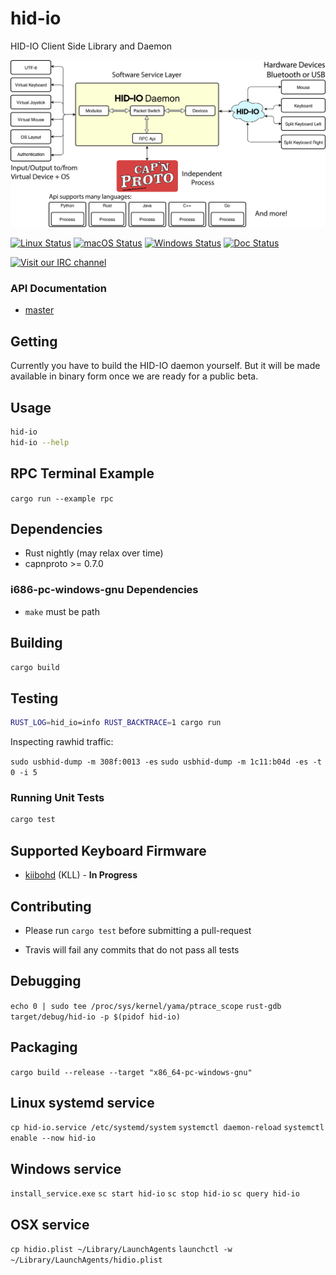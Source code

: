 # hid-io
HID-IO Client Side Library and Daemon

![Overview](misc/images/HID-IO_Overview.png)

[![Linux Status](https://github.com/hid-io/hid-io/workflows/Rust%20Linux/badge.svg)](https://github.com/hid-io/hid-io/actions)
[![macOS Status](https://github.com/hid-io/hid-io/workflows/Rust%20macOS/badge.svg)](https://github.com/hid-io/hid-io/actions)
[![Windows Status](https://github.com/hid-io/hid-io/workflows/Rust%20Windows/badge.svg)](https://github.com/hid-io/hid-io/actions)
[![Doc Status](https://github.com/hid-io/hid-io/workflows/Rust%20Doc%20Deploy/badge.svg)](https://github.com/hid-io/hid-io/actions)



[![Visit our IRC channel](https://kiwiirc.com/buttons/irc.freenode.net/hid-io.png)](https://kiwiirc.com/client/irc.freenode.net/#hid-io)

### API Documentation

* [master](https://hid-io.github.io/hid_io)


## Getting

Currently you have to build the HID-IO daemon yourself. But it will be made available in binary form once we are ready for a public beta.


## Usage

```bash
hid-io
hid-io --help
```

## RPC Terminal Example
`cargo run --example rpc`

## Dependencies

* Rust nightly (may relax over time)
* capnproto >= 0.7.0


### i686-pc-windows-gnu Dependencies

* `make` must be path


## Building

```bash
cargo build
```


## Testing

```bash
RUST_LOG=hid_io=info RUST_BACKTRACE=1 cargo run
```

Inspecting rawhid traffic:

`sudo usbhid-dump -m 308f:0013 -es`
`sudo usbhid-dump -m 1c11:b04d -es -t 0 -i 5`


### Running Unit Tests

```bash
cargo test
```

## Supported Keyboard Firmware

* [kiibohd](https://github.com/kiibohd/controller) (KLL) - **In Progress**


## Contributing

* Please run `cargo test` before submitting a pull-request

* Travis will fail any commits that do not pass all tests


## Debugging

`echo 0 | sudo tee /proc/sys/kernel/yama/ptrace_scope`
`rust-gdb target/debug/hid-io -p $(pidof hid-io)`

## Packaging
`cargo build --release --target "x86_64-pc-windows-gnu"`

## Linux systemd service
`cp hid-io.service /etc/systemd/system`
`systemctl daemon-reload`
`systemctl enable --now hid-io`

## Windows service

`install_service.exe`
`sc start hid-io`
`sc stop hid-io`
`sc query hid-io`

## OSX service

`cp hidio.plist ~/Library/LaunchAgents`
`launchctl -w  ~/Library/LaunchAgents/hidio.plist`
